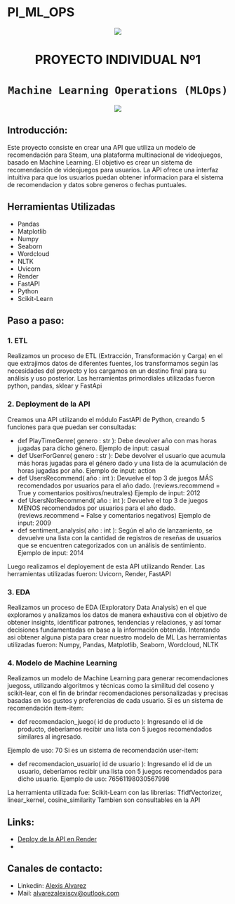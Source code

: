 # PI_ML_OPS
<p align=center><img src=https://d31uz8lwfmyn8g.cloudfront.net/Assets/logo-henry-white-lg.png><p>

# <h1 align=center> **PROYECTO INDIVIDUAL Nº1** </h1>

# <h1 align=center>**`Machine Learning Operations (MLOps)`**</h1>

<p align=center><img src=https://www.folio3.ai/wp-content/uploads/2023/03/Asset-4-788x301.png><p>

## **Introducción:**
Este proyecto consiste en crear una API que utiliza un modelo de recomendación para Steam, una plataforma multinacional de videojuegos, basado en Machine Learning. El objetivo es crear un sistema de recomendación de videojuegos para usuarios. La API ofrece una interfaz intuitiva para que los usuarios puedan obtener informacion para el sistema de recomendacion y datos sobre generos o fechas puntuales. 

## **Herramientas Utilizadas**
+ Pandas
+ Matplotlib
+ Numpy
+ Seaborn
+ Wordcloud
+ NLTK
+ Uvicorn
+ Render
+ FastAPI
+ Python
+ Scikit-Learn

## **Paso a paso:**
### 1. ETL
Realizamos un proceso de ETL (Extracción, Transformación y Carga) en el que extrajimos datos de diferentes fuentes, los transformamos según las necesidades del proyecto y los cargamos en un destino final para su análisis y uso posterior. Las herramientas primordiales utilizadas fueron python, pandas, sklear y FastApi
### 2. Deployment de la API
Creamos una API utilizando el módulo FastAPI de Python, creando 5 funciones para que puedan ser consultadas:
- def PlayTimeGenre( genero : str ): Debe devolver año con mas horas jugadas para dicho género.
  Ejemplo de input: casual
- def UserForGenre( genero : str ): Debe devolver el usuario que acumula más horas jugadas para el género dado y una lista de la acumulación de horas jugadas por año.
  Ejemplo de input: action
- def UsersRecommend( año : int ): Devuelve el top 3 de juegos MÁS recomendados por usuarios para el año dado. (reviews.recommend = True y comentarios positivos/neutrales)
  Ejemplo de input: 2012
- def UsersNotRecommend( año : int ): Devuelve el top 3 de juegos MENOS recomendados por usuarios para el año dado. (reviews.recommend = False y comentarios negativos)
  Ejemplo de input: 2009
- def sentiment_analysis( año : int ): Según el año de lanzamiento, se devuelve una lista con la cantidad de registros de reseñas de usuarios que se encuentren categorizados con un análisis de sentimiento.
  Ejemplo de input: 2014
  
Luego realizamos el deployement de esta API utilizando Render. 
Las herramientas utilizadas fueron: Uvicorn, Render, FastAPI
### 3. EDA
Realizamos un proceso de EDA (Exploratory Data Analysis) en el que exploramos y analizamos los datos de manera exhaustiva con el objetivo de obtener insights, identificar patrones, tendencias y relaciones, y así tomar decisiones fundamentadas en base a la información obtenida. Intentando asi obtener alguna pista para crear nuestro modelo de ML
Las herramientas utilizadas fueron: Numpy, Pandas, Matplotlib, Seaborn, Wordcloud, NLTK
### 4. Modelo de Machine Learning
Realizamos un modelo de Machine Learning para generar recomendaciones juegoss, utilizando algoritmos y técnicas como la similitud del coseno y scikit-lear, con el fin de brindar recomendaciones personalizadas y precisas basadas en los gustos y preferencias de cada usuario.
 Si es un sistema de recomendación item-item:

- def recomendacion_juego( id de producto ): Ingresando el id de producto, deberíamos recibir una lista con 5 juegos recomendados similares al ingresado.

 Ejemplo de uso: 70
 Si es un sistema de recomendación user-item:

- def recomendacion_usuario( id de usuario ): Ingresando el id de un usuario, deberíamos recibir una lista con 5 juegos recomendados para dicho usuario.
 Ejemplo de uso: 76561198030567998


La herramienta utilizada fue: Scikit-Learn con las librerias: TfidfVectorizer, linear_kernel, cosine_similarity
Tambien son consultables en la API

## **Links:**
- [Deploy de la API en Render](https://ml-ops-alex.onrender.com/)
- 
## **Canales de contacto:**
+ Linkedin: [Alexis Alvarez](https://www.linkedin.com/in/alvarezalexiscv/)
+ Mail: alvarezalexiscv@outlook.com
